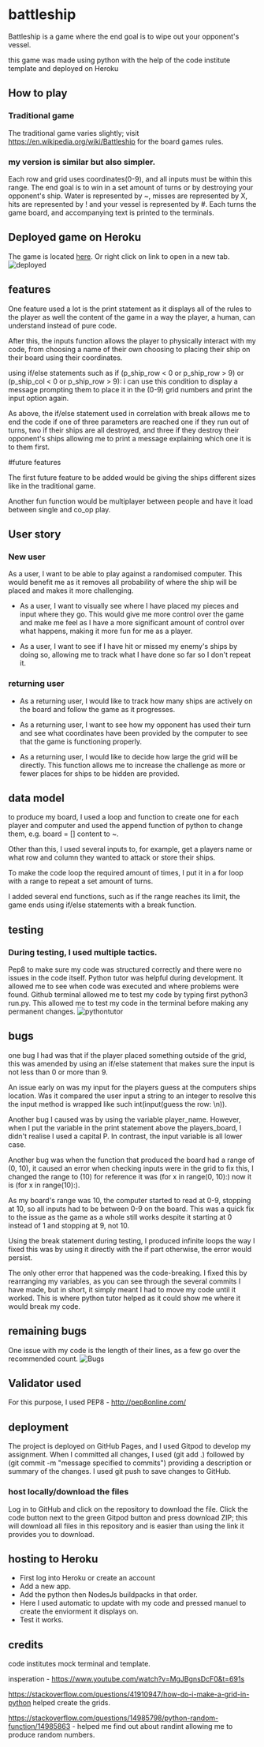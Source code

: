 # battleship
Battleship is a game where the end goal is to wipe out your opponent's vessel.

this game was made using python with the help of the code institute template and deployed on Heroku

## How to play
### Traditional game
The traditional game varies slightly; visit https://en.wikipedia.org/wiki/Battleship for the board games rules.

### my version is similar but also simpler.
Each row and grid uses coordinates(0-9), and all inputs must be within this range.
The end goal is to win in a set amount of turns or by destroying your opponent's ship.
Water is represented by ~, misses are represented by X, hits are represented by ! and your vessel is represented by #.
Each turns the game board, and accompanying text is printed to the terminals.

## Deployed game on Heroku
The game is located <a href="https://battleship-p3.herokuapp.com/" target="_blank" rel="noopener">here</a>. Or right click on link to open in a new tab.
![deployed](https://github.com/BaileyMuir/project3-python-battleship/blob/main/assets/images/deployed.jpeg.png)

## features

One feature used a lot is the print statement as it displays all of the rules to the player as well the content of the game in a way the player, a human, can understand instead of pure code.

After this, the inputs function allows the player to physically interact with my code, from choosing a name of their own choosing to placing their ship on their board using their coordinates.

using if/else statements such as  if (p_ship_row < 0 or p_ship_row > 9) or (p_ship_col < 0 or p_ship_row > 9): i can use this condition to display a message prompting them to place it in the (0-9) grid numbers and print the input option again.

As above, the if/else statement used in correlation with break allows me to end the code if one of three parameters are reached one if they run out of turns, two if their ships are all destroyed, and three if they destroy their opponent's ships allowing me to print a message explaining which one it is to them first.

#future features

The first future feature to be added would be giving the ships different sizes like in the traditional game.

Another fun function would be multiplayer between people and have it load between single and co_op play.

## User story

### New user

As a user, I want to be able to play against a randomised computer. This would benefit me as it removes all probability of where the ship will be placed and makes it more challenging.

- As a user, I want to visually see where I have placed my pieces and input where they go. This would give me more control over the game and make me feel as I have a more significant amount of control over what happens, making it more fun for me as a player.

- As a user, I want to see if I have hit or missed my enemy's ships by doing so, allowing me to track what I have done so far so I don't repeat it.


### returning user

- As a returning user, I would like to track how many ships are actively on the board and follow the game as it progresses.

- As a returning user, I want to see how my opponent has used their turn and see what coordinates have been provided by the computer to see that the game is functioning properly.

- As a returning user, I would like to decide how large the grid will be directly. This function allows me to increase the challenge as more or fewer places for ships to be hidden are provided.

## data model
to produce my board, I used a loop and function to create one for each player and computer and used the append function of python to change them, e.g. board = [] content to ~.

Other than this, I used several inputs to, for example, get a players name or what row and column they wanted to attack or store their ships.

To make the code loop the required amount of times, I put it in a for loop with a range to repeat a set amount of turns. 

I added several end functions, such as if the range reaches its limit, the game ends using if/else statements with a break function.

## testing

### During testing, I used multiple tactics.
Pep8 to make sure my code was structured correctly and there were no issues in the code itself.
Python tutor was helpful during development. It allowed me to see when code was executed and where problems were found.
Github terminal allowed me to test my code by typing first python3 run.py. This allowed me to test my code in the terminal before making any permanent changes.
![pythontutor](https://github.com/BaileyMuir/project3-python-battleship/blob/main/assets/images/pythontutor.jpeg.png)

## bugs
one bug I had was that if the player placed something outside of the grid, this was amended by using an if/else statement that makes sure the input is not less than 0 or more than 9.

An issue early on was my input for the players guess at the computers ships location. Was it compared the user input a string to an integer to resolve this the input method is wrapped like such int(input(guess the row:   \n)).

Another bug I caused was by using the variable player_name. However, when I put the variable in the print statement above the players_board, I didn't realise I used a capital P. In contrast, the input variable is all lower case.

Another bug was when the function that produced the board had a range of (0, 10), it caused an error when checking inputs were in the grid to fix this, I changed the range to (10) for reference it was (for x in range(0, 10):) now it is (for x in range(10):).

As my board's range was 10, the computer started to read at 0-9, stopping at 10, so all inputs had to be between 0-9 on the board. This was a quick fix to the issue as the game as a whole still works despite it starting at 0 instead of 1 and stopping at 9, not 10.

Using the break statement during testing, I produced infinite loops the way I fixed this was by using it directly with the if part otherwise, the error would persist.

The only other error that happened was the code-breaking. I fixed this by rearranging my variables, as you can see through the several commits I have made, but in short, it simply meant I had to move my code until it worked. This is where python tutor helped as it could show me where it would break my code.

## remaining bugs

One issue with my code is the length of their lines, as a few go over the recommended count.
![Bugs](https://github.com/BaileyMuir/project3-python-battleship/blob/main/assets/images/error.jpeg.png)

## Validator used

For this purpose, I used PEP8 - http://pep8online.com/

## deployment

The project is deployed on GitHub Pages, and I used Gitpod to develop my assignment. When I committed all changes, I used (git add .) followed by (git commit -m "message specified to commits") providing a description or summary of the changes. I used git push to save changes to GitHub.

### host locally/download the files
Log in to GitHub and click on the repository to download the file. Click the code button next to the green Gitpod button and press download ZIP; this will download all files in this repository and is easier than using the link it provides you to download.

## hosting to Heroku
- First log into Heroku or create an account
- Add a new app.
- Add the python then NodesJs buildpacks in that order.
- Here I used automatic to update with my code and pressed manuel to create the enviorment it displays on.
- Test it works.

## credits
code institutes mock terminal and template.

insperation - https://www.youtube.com/watch?v=MgJBgnsDcF0&t=691s

https://stackoverflow.com/questions/41910947/how-do-i-make-a-grid-in-python helped create the grids.

https://stackoverflow.com/questions/14985798/python-random-function/14985863 - helped me find out about randint allowing me to produce random numbers.